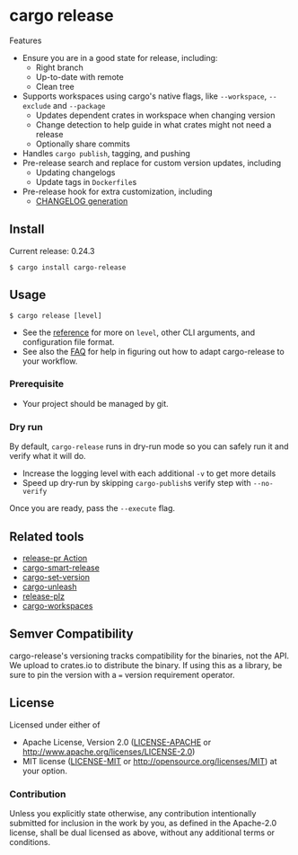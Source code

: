# cargo release

Features
- Ensure you are in a good state for release, including:
  - Right branch
  - Up-to-date with remote
  - Clean tree
- Supports workspaces using cargo's native flags, like `--workspace`, `--exclude` and `--package`
  - Updates dependent crates in workspace when changing version
  - Change detection to help guide in what crates might not need a release
  - Optionally share commits
- Handles `cargo publish`, tagging, and pushing
- Pre-release search and replace for custom version updates, including
  - Updating changelogs
  - Update tags in `Dockerfile`s
- Pre-release hook for extra customization, including
  - [CHANGELOG generation](https://github.com/orhun/git-cliff)

## Install

Current release: 0.24.3

```console,ignore
$ cargo install cargo-release
```

## Usage

```console,ignore
$ cargo release [level]
```

* See the [reference](docs/reference.md) for more on `level`, other CLI
  arguments, and configuration file format.
* See also the [FAQ](docs/faq.md) for help in figuring out how to adapt
  cargo-release to your workflow.

### Prerequisite

* Your project should be managed by git.

### Dry run

By default, `cargo-release` runs in dry-run mode so you can safely run it and
verify what it will do.
- Increase the logging level with each additional `-v` to get more details
- Speed up dry-run by skipping `cargo-publish`s verify step with `--no-verify`

Once you are ready, pass the `--execute` flag.

## Related tools

- [release-pr Action](https://github.com/cargo-bins/release-pr)
- [cargo-smart-release](https://github.com/Byron/gitoxide/tree/main/cargo-smart-release)
- [cargo-set-version](https://github.com/killercup/cargo-edit)
- [cargo-unleash](https://github.com/paritytech/cargo-unleash)
- [release-plz](https://crates.io/crates/release-plz)
- [cargo-workspaces](https://crates.io/crates/cargo-workspaces)

## Semver Compatibility

cargo-release's versioning tracks compatibility for the binaries, not the API.  We upload to
crates.io to distribute the binary.  If using this as a library, be sure to pin the version
with a `=` version requirement operator.

## License

Licensed under either of

 * Apache License, Version 2.0 ([LICENSE-APACHE](LICENSE-APACHE) or http://www.apache.org/licenses/LICENSE-2.0)
 * MIT license ([LICENSE-MIT](LICENSE-MIT) or http://opensource.org/licenses/MIT)
  at your option.

### Contribution

Unless you explicitly state otherwise, any contribution intentionally
submitted for inclusion in the work by you, as defined in the
Apache-2.0 license, shall be dual licensed as above, without any
additional terms or conditions.
